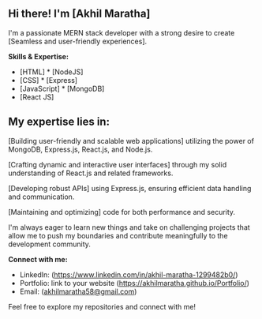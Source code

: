 ## Hi there!  I'm [Akhil Maratha]

I'm a passionate MERN stack developer with a strong desire to create [Seamless and user-friendly experiences].

**Skills & Expertise:**

* [HTML]             * [NodeJS]        
* [CSS]              * [Express]
* [JavaScript]       * [MongoDB] 
* [React JS]



## My expertise lies in:

[Building user-friendly and scalable web applications] utilizing the power of MongoDB, Express.js, React.js, and Node.js.

 [Crafting dynamic and interactive user interfaces] through my solid understanding of React.js and related frameworks.
 
[Developing robust APIs] using Express.js, ensuring efficient data handling and communication.

[Maintaining and optimizing] code for both performance and security.

I'm always eager to learn new things and take on challenging projects that allow me to push my boundaries and contribute meaningfully to the development community.


**Connect with me:**

* LinkedIn: (https://www.linkedin.com/in/akhil-maratha-1299482b0/)
* Portfolio: link to your website (https://akhilmaratha.github.io/Portfolio/)
* Email: (akhilmaratha58@gmail.com)

Feel free to explore my repositories and connect with me!

